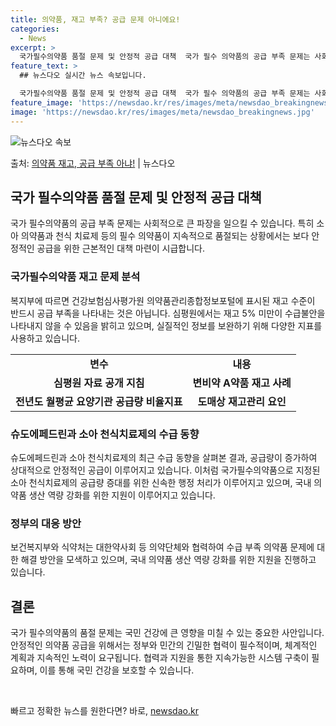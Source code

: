 ```yaml
---
title: 의약품, 재고 부족? 공급 문제 아니에요!
categories:
  - News
excerpt: >
  국가필수의약품 품절 문제 및 안정적 공급 대책  국가 필수 의약품의 공급 부족 문제는 사회적으로 큰 파장을 …
feature_text: >
  ## 뉴스다오 실시간 뉴스 속보입니다.

  국가필수의약품 품절 문제 및 안정적 공급 대책  국가 필수 의약품의 공급 부족 문제는 사회적으로 큰 파장을 …
feature_image: 'https://newsdao.kr/res/images/meta/newsdao_breakingnews.jpg'
image: 'https://newsdao.kr/res/images/meta/newsdao_breakingnews.jpg'
---
```


![뉴스다오 속보](https://newsdao.kr/res/images/meta/newsdao_breakingnews.jpg)

<p>출처: <a href="https://newsdao.kr/4681" rel="dofollow">의약품 재고, 공급 부족 아냐!</a> | 뉴스다오</p>

<h2 data-ke-size="size26">국가 필수의약품 품절 문제 및 안정적 공급 대책</h2>
국가 필수의약품의 공급 부족 문제는 사회적으로 큰 파장을 일으킬 수 있습니다. 특히 소아 의약품과 천식 치료제 등의 필수 의약품이 지속적으로 품절되는 상황에서는 보다 안정적인 공급을 위한 근본적인 대책 마련이 시급합니다.

<h3><b>국가필수의약품 재고 문제 분석</b></h3>
복지부에 따르면 건강보험심사평가원 의약품관리종합정보포털에 표시된 재고 수준이 반드시 공급 부족을 나타내는 것은 아닙니다. 심평원에서는 재고 5% 미만이 수급불안을 나타내지 않을 수 있음을 밝히고 있으며, 실질적인 정보를 보완하기 위해 다양한 지표를 사용하고 있습니다.

<table>
  <tr>
    <td style="text-align: center; height: 17px;"><b>변수</b></td>
    <td style="text-align: center; height: 17px;"><b>내용</b></td>
  </tr>
  <tr>
    <td style="text-align: center; height: 17px;"><b>심평원 자료 공개 지침</b></td>
    <td style="text-align: center; height: 17px;"><b>변비약 A약품 재고 사례</b></td>
  </tr>
  <tr>
    <td style="text-align: center; height: 17px;"><b>전년도 월평균 요양기관 공급량 비율지표</b></td>
    <td style="text-align: center; height: 17px;"><b>도매상 재고관리 요인</b></td>
  </tr>
</table>

<h3><b>슈도에페드린과 소아 천식치료제의 수급 동향</b></h3>
슈도에페드린과 소아 천식치료제의 최근 수급 동향을 살펴본 결과, 공급량이 증가하여 상대적으로 안정적인 공급이 이루어지고 있습니다. 이처럼 국가필수의약품으로 지정된 소아 천식치료제의 공급량 증대를 위한 신속한 행정 처리가 이루어지고 있으며, 국내 의약품 생산 역량 강화를 위한 지원이 이루어지고 있습니다.

<h3><b>정부의 대응 방안</b></h3>
보건복지부와 식약처는 대한약사회 등 의약단체와 협력하여 수급 부족 의약품 문제에 대한 해결 방안을 모색하고 있으며, 국내 의약품 생산 역량 강화를 위한 지원을 진행하고 있습니다.

<h2 data-ke-size="size26">결론</h2>
국가 필수의약품의 품절 문제는 국민 건강에 큰 영향을 미칠 수 있는 중요한 사안입니다. 안정적인 의약품 공급을 위해서는 정부와 민간의 긴밀한 협력이 필수적이며, 체계적인 계획과 지속적인 노력이 요구됩니다. 협력과 지원을 통한 지속가능한 시스템 구축이 필요하며, 이를 통해 국민 건강을 보호할 수 있습니다. 
<p data-ke-size="size16">&nbsp;</p> 

빠르고 정확한 뉴스를 원한다면? 바로, <a href="https://newsdao.kr" rel="dofollow">newsdao.kr</a>


